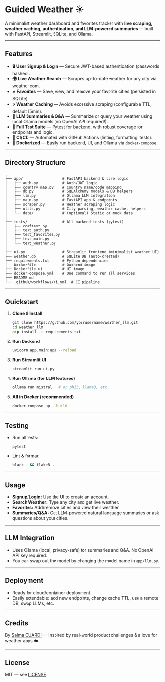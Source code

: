 
# Guided Weather ☀️

A minimalist weather dashboard and favorites tracker with **live scraping, weather caching, authentication, and LLM-powered summaries** — built with FastAPI, Streamlit, SQLite, and Ollama.

---

## Features

- **🔒 User Signup & Login** — Secure JWT-based authentication (passwords hashed).
- **🌍 Live Weather Search** — Scrapes up-to-date weather for any city via weather.com.
- **⭐ Favorites** — Save, view, and remove your favorite cities (persisted in SQLite).
- **⚡ Weather Caching** — Avoids excessive scraping (configurable TTL, default 15min).
- **🤖 LLM Summaries & Q&A** — Summarize or query your weather using local Ollama models (no OpenAI API required!).
- **🧪 Full Test Suite** — Pytest for backend, with robust coverage for endpoints and logic.
- **🚦 CI/CD** — Automated with GitHub Actions (linting, formatting, tests).
- **🐳 Dockerized** — Easily run backend, UI, and Ollama via `docker-compose`.

---

## Directory Structure

```
.
├── app/                  # FastAPI backend & core logic
│   ├── auth.py           # Auth/JWT logic
│   ├── country_map.py    # Country name/code mapping
│   ├── db.py             # SQLAlchemy models & DB helpers
│   ├── llm.py            # Ollama LLM integration
│   ├── main.py           # FastAPI app & endpoints
│   ├── scraper.py        # Weather scraping logic
│   ├── utils.py          # City parsing, weather cache, helpers
│   └── data/             # (optional) Static or mock data
│
├── tests/                # All backend tests (pytest)
│   ├── conftest.py
│   ├── test_auth.py
│   ├── test_favorites.py
│   ├── test_main.py
│   └── test_weather.py
│
├── ui.py                 # Streamlit frontend (minimalist weather UI)
├── weather.db            # SQLite DB (auto-created)
├── requirements.txt      # Python dependencies
├── Dockerfile            # Backend image
├── Dockerfile.ui         # UI image
├── docker-compose.yml    # One command to run all services
├── README.md
└── .github/workflows/ci.yml  # CI pipeline
```

---

## Quickstart

1. **Clone & Install**
    ```bash
    git clone https://github.com/yourusername/weather_llm.git
    cd weather_llm
    pip install -r requirements.txt
    ```

2. **Run Backend**
    ```bash
    uvicorn app.main:app --reload
    ```

3. **Run Streamlit UI**
    ```bash
    streamlit run ui.py
    ```

4. **Run Ollama (for LLM features)**
    ```bash
    ollama run mistral   # or phi3, llama3, etc.
    ```

5. **All in Docker (recommended)**
    ```bash
    docker-compose up --build
    ```

---

## Testing

- Run all tests:
    ```bash
    pytest
    ```
- Lint & format:
    ```bash
    black . && flake8 .
    ```

---

## Usage

- **Signup/Login:** Use the UI to create an account.
- **Search Weather:** Type any city and get live weather.
- **Favorites:** Add/remove cities and view their weather.
- **Summaries/Q&A:** Get LLM-powered natural language summaries or ask questions about your cities.

---

## LLM Integration

- Uses Ollama (local, privacy-safe) for summaries and Q&A. No OpenAI API key required.
- You can swap out the model by changing the model name in `app/llm.py`.

---

## Deployment

- Ready for cloud/container deployment.
- Easily extendable: add new endpoints, change cache TTL, use a remote DB, swap LLMs, etc.

---

## Credits

By [Salma OUARDI](https://github.com/SalmaOuardi) — Inspired by real-world product challenges & a love for weather apps ☁️

---

## License

MIT — see [LICENSE](LICENSE).
